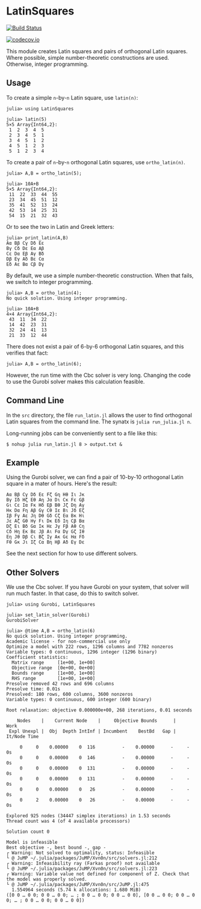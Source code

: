 # LatinSquares



[![Build Status](https://travis-ci.org/scheinerman/LatinSquares.jl.svg?branch=master)](https://travis-ci.org/scheinerman/LatinSquares.jl)

[![codecov.io](http://codecov.io/github/scheinerman/LatinSquares.jl/coverage.svg?branch=master)](http://codecov.io/github/scheinerman/LatinSquares.jl?branch=master)


This module creates Latin squares and pairs of orthogonal Latin squares.
Where possible, simple number-theoretic constructions are used. Otherwise,
integer programming.

## Usage

To create a simple `n`-by-`n` Latin square, use `latin(n)`:
```
julia> using LatinSquares

julia> latin(5)
5×5 Array{Int64,2}:
 1  2  3  4  5
 2  3  4  5  1
 3  4  5  1  2
 4  5  1  2  3
 5  1  2  3  4
```

To create a pair of `n`-by-`n` orthogonal Latin squares, use `ortho_latin(n)`.
```
julia> A,B = ortho_latin(5);

julia> 10A+B
5×5 Array{Int64,2}:
 11  22  33  44  55
 23  34  45  51  12
 35  41  52  13  24
 42  53  14  25  31
 54  15  21  32  43
```
Or to see the two in Latin and Greek letters:
```
julia> print_latin(A,B)
Aα Bβ Cγ Dδ Eε
Bγ Cδ Dε Eα Aβ
Cε Dα Eβ Aγ Bδ
Dβ Eγ Aδ Bε Cα
Eδ Aε Bα Cβ Dγ
```



By default, we use a simple number-theoretic construction. When that fails,
we switch to integer programming.
```
julia> A,B = ortho_latin(4);
No quick solution. Using integer programming.

julia> 10A+B
4×4 Array{Int64,2}:
 43  11  34  22
 14  42  23  31
 32  24  41  13
 21  33  12  44
```

There does not exist a pair of 6-by-6 orthogonal Latin squares, and this
verifies that fact:
```
julia> A,B = ortho_latin(6);
```
However, the run time with the Cbc solver is very long. Changing the code
to use the Gurobi solver makes this calculation feasible.


## Command Line

In the `src` directory, the file `run_latin.jl` allows the user to find
orthogonal Latin squares from the command line. The synatx is
`julia run_julia.jl n`.

Long-running jobs can be conveniently sent to a file like this:
```
$ nohup julia run_latin.jl 8 > output.txt &
```

## Example

Using the Gurobi solver, we can find a pair of 10-by-10 orthogonal Latin
square in a mater of hours. Here's the result:
```
Aα Bβ Cγ Dδ Eε Fζ Gη Hθ Iι Jκ
Bγ Iδ Hζ Eθ Aη Jα Dι Cκ Fε Gβ
Gι Cε Iα Fκ Hδ Eβ Bθ Jζ Dη Aγ
Hκ Dα Fη Aβ Gγ Cθ Iε Bι Jδ Eζ
Iβ Fγ Aε Jη Dθ Gδ Cζ Eα Bκ Hι
Jε Aζ Gθ Hγ Fι Dκ Eδ Iη Cβ Bα
Dζ Eι Bδ Gα Iκ Hε Jγ Fβ Aθ Cη
Cδ Hη Eκ Bε Jβ Aι Fα Dγ Gζ Iθ
Eη Jθ Dβ Cι Bζ Iγ Aκ Gε Hα Fδ
Fθ Gκ Jι Iζ Cα Bη Hβ Aδ Eγ Dε
```
See the next section for how to use different solvers.

## Other Solvers

We use the Cbc solver. If you have Gurobi on your system, that solver
will run much faster. In that case, do this to switch solver.

```
julia> using Gurobi, LatinSquares

julia> set_latin_solver(Gurobi)
GurobiSolver

julia> @time A,B = ortho_latin(6)
No quick solution. Using integer programming.
Academic license - for non-commercial use only
Optimize a model with 222 rows, 1296 columns and 7782 nonzeros
Variable types: 0 continuous, 1296 integer (1296 binary)
Coefficient statistics:
  Matrix range     [1e+00, 1e+00]
  Objective range  [0e+00, 0e+00]
  Bounds range     [1e+00, 1e+00]
  RHS range        [1e+00, 1e+00]
Presolve removed 42 rows and 696 columns
Presolve time: 0.01s
Presolved: 180 rows, 600 columns, 3600 nonzeros
Variable types: 0 continuous, 600 integer (600 binary)

Root relaxation: objective 0.000000e+00, 268 iterations, 0.01 seconds

    Nodes    |    Current Node    |     Objective Bounds      |     Work
 Expl Unexpl |  Obj  Depth IntInf | Incumbent    BestBd   Gap | It/Node Time

     0     0    0.00000    0  116          -    0.00000      -     -    0s
     0     0    0.00000    0  146          -    0.00000      -     -    0s
     0     0    0.00000    0  131          -    0.00000      -     -    0s
     0     0    0.00000    0  131          -    0.00000      -     -    0s
     0     0    0.00000    0   26          -    0.00000      -     -    0s
     0     2    0.00000    0   26          -    0.00000      -     -    0s

Explored 925 nodes (34447 simplex iterations) in 1.53 seconds
Thread count was 4 (of 4 available processors)

Solution count 0

Model is infeasible
Best objective -, best bound -, gap -
┌ Warning: Not solved to optimality, status: Infeasible
└ @ JuMP ~/.julia/packages/JuMP/Xvn0n/src/solvers.jl:212
┌ Warning: Infeasibility ray (Farkas proof) not available
└ @ JuMP ~/.julia/packages/JuMP/Xvn0n/src/solvers.jl:223
┌ Warning: Variable value not defined for component of Z. Check that the model was properly solved.
└ @ JuMP ~/.julia/packages/JuMP/Xvn0n/src/JuMP.jl:475
  1.554964 seconds (5.74 k allocations: 1.680 MiB)
([0 0 … 0 0; 0 0 … 0 0; … ; 0 0 … 0 0; 0 0 … 0 0], [0 0 … 0 0; 0 0 … 0 0; … ; 0 0 … 0 0; 0 0 … 0 0])

```
